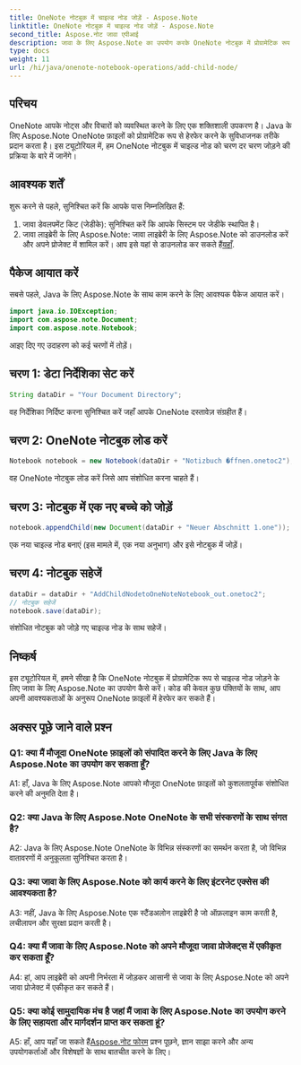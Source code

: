 ```yaml
---
title: OneNote नोटबुक में चाइल्ड नोड जोड़ें - Aspose.Note
linktitle: OneNote नोटबुक में चाइल्ड नोड जोड़ें - Aspose.Note
second_title: Aspose.नोट जावा एपीआई
description: जावा के लिए Aspose.Note का उपयोग करके OneNote नोटबुक में प्रोग्रामेटिक रूप से चाइल्ड नोड्स जोड़ने का तरीका जानें। अपने नोट संगठन को सहजता से सुधारें।
type: docs
weight: 11
url: /hi/java/onenote-notebook-operations/add-child-node/
---
```

## परिचय

OneNote आपके नोट्स और विचारों को व्यवस्थित करने के लिए एक शक्तिशाली उपकरण है। Java के लिए Aspose.Note OneNote फ़ाइलों को प्रोग्रामेटिक रूप से हेरफेर करने के सुविधाजनक तरीके प्रदान करता है। इस ट्यूटोरियल में, हम OneNote नोटबुक में चाइल्ड नोड को चरण दर चरण जोड़ने की प्रक्रिया के बारे में जानेंगे।

## आवश्यक शर्तें

शुरू करने से पहले, सुनिश्चित करें कि आपके पास निम्नलिखित हैं:

1. जावा डेवलपमेंट किट (जेडीके): सुनिश्चित करें कि आपके सिस्टम पर जेडीके स्थापित है।
2.  जावा लाइब्रेरी के लिए Aspose.Note: जावा लाइब्रेरी के लिए Aspose.Note को डाउनलोड करें और अपने प्रोजेक्ट में शामिल करें। आप इसे यहां से डाउनलोड कर सकते हैं[यहाँ](https://releases.aspose.com/note/java/).

## पैकेज आयात करें

सबसे पहले, Java के लिए Aspose.Note के साथ काम करने के लिए आवश्यक पैकेज आयात करें।

```java
import java.io.IOException;
import com.aspose.note.Document;
import com.aspose.note.Notebook;
```

आइए दिए गए उदाहरण को कई चरणों में तोड़ें।

## चरण 1: डेटा निर्देशिका सेट करें

```java
String dataDir = "Your Document Directory";
```

वह निर्देशिका निर्दिष्ट करना सुनिश्चित करें जहाँ आपके OneNote दस्तावेज़ संग्रहीत हैं।

## चरण 2: OneNote नोटबुक लोड करें

```java
Notebook notebook = new Notebook(dataDir + "Notizbuch �ffnen.onetoc2");
```

वह OneNote नोटबुक लोड करें जिसे आप संशोधित करना चाहते हैं।

## चरण 3: नोटबुक में एक नए बच्चे को जोड़ें

```java
notebook.appendChild(new Document(dataDir + "Neuer Abschnitt 1.one"));
```

एक नया चाइल्ड नोड बनाएं (इस मामले में, एक नया अनुभाग) और इसे नोटबुक में जोड़ें।

## चरण 4: नोटबुक सहेजें

```java
dataDir = dataDir + "AddChildNodetoOneNoteNotebook_out.onetoc2";
// नोटबुक सहेजें
notebook.save(dataDir);
```

संशोधित नोटबुक को जोड़े गए चाइल्ड नोड के साथ सहेजें।

## निष्कर्ष

इस ट्यूटोरियल में, हमने सीखा है कि OneNote नोटबुक में प्रोग्रामेटिक रूप से चाइल्ड नोड जोड़ने के लिए जावा के लिए Aspose.Note का उपयोग कैसे करें। कोड की केवल कुछ पंक्तियों के साथ, आप अपनी आवश्यकताओं के अनुरूप OneNote फ़ाइलों में हेरफेर कर सकते हैं।

## अक्सर पूछे जाने वाले प्रश्न

### Q1: क्या मैं मौजूदा OneNote फ़ाइलों को संपादित करने के लिए Java के लिए Aspose.Note का उपयोग कर सकता हूँ?

A1: हाँ, Java के लिए Aspose.Note आपको मौजूदा OneNote फ़ाइलों को कुशलतापूर्वक संशोधित करने की अनुमति देता है।

### Q2: क्या Java के लिए Aspose.Note OneNote के सभी संस्करणों के साथ संगत है?

A2: Java के लिए Aspose.Note OneNote के विभिन्न संस्करणों का समर्थन करता है, जो विभिन्न वातावरणों में अनुकूलता सुनिश्चित करता है।

### Q3: क्या जावा के लिए Aspose.Note को कार्य करने के लिए इंटरनेट एक्सेस की आवश्यकता है?

A3: नहीं, Java के लिए Aspose.Note एक स्टैंडअलोन लाइब्रेरी है जो ऑफ़लाइन काम करती है, लचीलापन और सुरक्षा प्रदान करती है।

### Q4: क्या मैं जावा के लिए Aspose.Note को अपने मौजूदा जावा प्रोजेक्ट्स में एकीकृत कर सकता हूँ?

A4: हां, आप लाइब्रेरी को अपनी निर्भरता में जोड़कर आसानी से जावा के लिए Aspose.Note को अपने जावा प्रोजेक्ट में एकीकृत कर सकते हैं।

### Q5: क्या कोई सामुदायिक मंच है जहां मैं जावा के लिए Aspose.Note का उपयोग करने के लिए सहायता और मार्गदर्शन प्राप्त कर सकता हूं?

 A5: हाँ, आप यहाँ जा सकते हैं[Aspose.नोट फोरम](https://forum.aspose.com/c/note/28) प्रश्न पूछने, ज्ञान साझा करने और अन्य उपयोगकर्ताओं और विशेषज्ञों के साथ बातचीत करने के लिए।